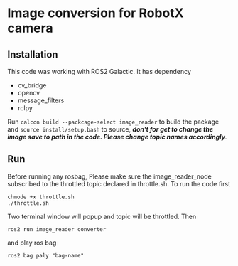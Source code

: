 # Image conversion for RobotX camera
## Installation 
This code was working with ROS2 Galactic.
It has dependency
- cv_bridge
- opencv
- message_filters
- rclpy

Run ```calcon build --packcage-select image_reader``` to build the package and ```source install/setup.bash``` to source, ***don't for get to change the image save to path in the code. Please change topic names accordingly***. 

## Run
Before running any rosbag, Please make sure the image_reader_node subscribed to the throttled topic declared in throttle.sh. To run the code first
```
chmode +x throttle.sh
./throttle.sh
```
Two terminal window will popup and topic will be throttled. Then
```
ros2 run image_reader converter
```
and play ros bag
```
ros2 bag paly "bag-name"
```